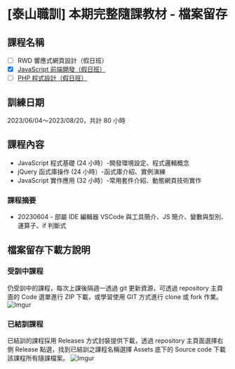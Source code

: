 # [泰山職訓] 本期完整隨課教材 - 檔案留存

## 課程名稱
- [ ] RWD 響應式網頁設計（假日班）
- [x] [JavaScript 前端開發（假日班）](https://ojt.wda.gov.tw/ClassSearch/Detail?OCID=146934&plantype=2)
- [ ] [PHP 程式設計（假日班）](https://ojt.wda.gov.tw/ClassSearch/Detail?OCID=146967&plantype=2)

## 訓練日期 
2023/06/04～2023/08/20，共計 80 小時

## 課程內容
- JavaScript 程式基礎 (24 小時）-開發環境設定、程式邏輯概念
- jQuery 函式庫操作 (24 小時）-函式庫介紹、實例演練
- JavaScript 實作應用 (32 小時）-常用套件介紹、動態網頁技術實作

### 課程摘要
- 20230604 - 部屬 IDE 編輯器 VSCode 與工具簡介、JS 簡介、變數與型別、運算子、if 判斷式

## 檔案留存下載方說明

### 受訓中課程
仍受訓中的課程，每次上課後隔週一透過 git 更新資源，可透過 repository 主頁面的 Code 選單進行 ZIP 下載，或學習使用 GIT 方式進行 clone 或 fork 作業。
![Imgur](https://i.imgur.com/K3kGHos.gif)

### 已結訓課程
已結訓的課程採用 Releases 方式封裝提供下載，透過 repository 主頁面選擇右側 Release 點選，找到已結訓之課程名稱選擇 Assets 底下的 Source code 下載該課程所有隨課檔案。
![Imgur](https://i.imgur.com/84cc6aZ.gif)